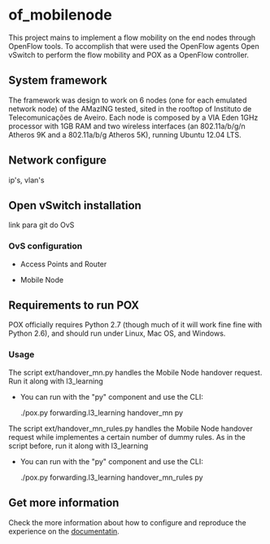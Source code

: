# of_mobilenode
This project mains to implement a flow mobility on the end nodes through OpenFlow tools. To accomplish that were used the OpenFlow agents Open vSwitch to perform the flow mobility and POX as a OpenFlow controller.

## System framework
The framework was design to work on 6 nodes (one for each emulated network node) of the AMazING tested, sited in the rooftop of Instituto de Telecomunicações de Aveiro.
Each node is composed by a VIA Eden 1GHz processor with 1GB RAM and two wireless interfaces (an 802.11a/b/g/n Atheros 9K and a 802.11a/b/g Atheros 5K), running Ubuntu 12.04 LTS.

## Network configure
ip's, vlan's

## Open vSwitch installation
link para git do OvS

### OvS configuration

* Access Points and Router

* Mobile Node

## Requirements to run POX
POX officially requires Python 2.7 (though much of it will work fine fine with Python 2.6), and should run under Linux, Mac OS, and Windows.

### Usage
The script ext/handover_mn.py handles the Mobile Node handover request. Run it along with l3_learning

* You can run with the "py" component and use the CLI:

  ./pox.py forwarding.l3_learning handover_mn py


The script ext/handover_mn_rules.py handles the Mobile Node handover request while implementes a certain number of dummy rules. As in the script before, run it along with l3_learning

* You can run with the "py" component and use the CLI:

  ./pox.py forwarding.l3_learning handover_mn_rules py

## Get more information
Check the more information about how to configure and reproduce the experience on the [documentatin](http://atnog.github.io/of_mobilenode/index.html).